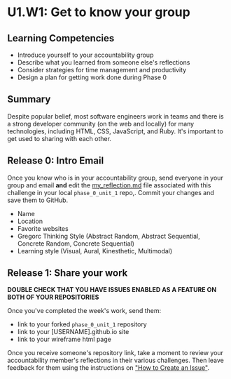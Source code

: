 # U1.W1: Get to know your group


## Learning Competencies
- Introduce yourself to your accountability group
- Describe what you learned from someone else's reflections
- Consider strategies for time management and productivity
- Design a plan for getting work done during Phase 0

## Summary

Despite popular belief, most software engineers work in teams and there is a strong developer community (on the web and locally) for many technologies, including HTML, CSS, JavaScript, and Ruby.  It's important to get used to sharing with each other.


## Release 0: Intro Email

Once you know who is in your accountability group, send everyone in your group and email **and** edit the [my_reflection.md](my_reflection.md) file associated with this challenge in your local `phase_0_unit_1` repo,. Commit your changes and save them to GitHub. 

* Name
* Location
* Favorite websites
* Gregorc Thinking Style (Abstract Random, Abstract Sequential, Concrete Random, Concrete Sequential)
* Learning style (Visual, Aural, Kinesthetic, Multimodal)

## Release 1: Share your work
**DOUBLE CHECK THAT YOU HAVE ISSUES ENABLED AS A FEATURE ON BOTH OF YOUR REPOSITORIES**

Once you've completed the week's work, send them:
* link to your forked `phase_0_unit_1` repository
* link to your [USERNAME].github.io site
* link to your wireframe html page

Once you receive someone's repository link, take a moment to review your accountability member's reflections in their various challenges. Then leave feedback for them using the instructions on ["How to Create an Issue"](https://github.com/kereru-2014/phase_0_handbook/blob/master/coding_references/review.md).
